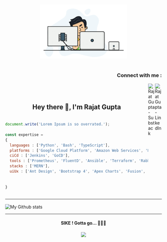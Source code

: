 <p align="center">
<br><img src="https://github.com/7rajatgupta/7rajatgupta/blob/main/dev-work.gif" width="280px"><br><br>
</p>
<h3 align="right">Connect with me :</h3>
<a href="https://linkedin.com/in/7rajatgupta">
  <img align="right" alt="Rajat Gupta - LinkedIn" width="22px" src="https://upload.wikimedia.org/wikipedia/commons/thumb/e/e9/Linkedin_icon.svg/256px-Linkedin_icon.svg.png"/>
</a>
<a href="https://rajatgupta.substack.com">
  <img align="right"  alt="Rajat Gupta - Substack" src="https://bucketeer-e05bbc84-baa3-437e-9518-adb32be77984.s3.amazonaws.com/public/images/810518bd-f11e-4814-ad4c-c4bdfab6b2eb_1000x1000.png" width="22px">
</a>
<br/>
<br/>
<h2 align="center">Hey there 👋, I'm Rajat Gupta</h1>


```js

document.write('Lorem Ipsum is so overrated.');

const expertise = 
{ 
  languages : ['Python', 'Bash', 'TypeScript'],
  platforms : ['Google Cloud Platform', 'Amazon Web Services', 'Kubernetes', 'Docker', 'ELK', 'inVision'],
  ciCd : ['Jenkins', 'GoCD'],
  tools : ['Prometheus', 'FluentD', 'Ansible', 'Terraform', 'RabbitMQ'],
  stacks : ['MERN'],
  uiUx : ['Ant Design', 'Bootstrap 4', 'Apex Charts', 'Fusion', 'Figma'],
  

}



```

<!-- <img alt="My Github stats" align="center" border-radius="40px" width="800px" height="200px" src="https://github-readme-stats.vercel.app/api?username=7rajatgupta&count_private=true&show_icons=true&hide_border=true&theme=react" href="https://github.com/7rajatgupta"/> !-->



---

<img alt="My Github stats" align="center" border-radius="40px" width="800px" height="200px" src="https://github-readme-streak-stats.herokuapp.com/?user=7rajatgupta&layout=compact" alt="git-stats" />

---

<center>
  <h4 align="center">SIKE ! Gotta go... 🙅🏻‍♂️</h4>
  <p align="center"> 
  <img src="https://uploads-ssl.webflow.com/59a79980dd2379000163014e/5b9ffafe9819e8e3b9fd1efe_CozyCal_Chris%27s%20mode%201.gif" align="center" height="300px" />
  </p>
  
</center>

